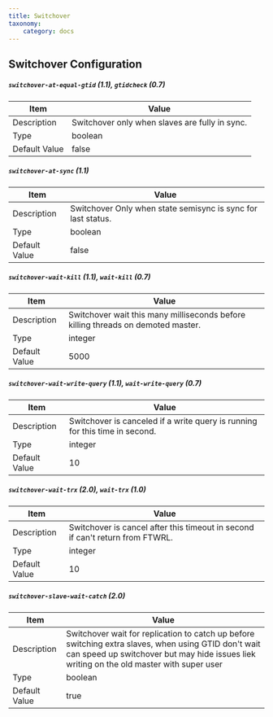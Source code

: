 ```yaml
---
title: Switchover
taxonomy:
    category: docs
---
```

## Switchover Configuration

##### `switchover-at-equal-gtid` (1.1), `gtidcheck` (0.7)

| Item | Value |
| ---- | ----- |
| Description | Switchover only when slaves are fully in sync. |
| Type | boolean |
| Default Value | false |   

##### `switchover-at-sync` (1.1)

| Item | Value |
| ---- | ----- |
| Description | Switchover Only when state semisync is sync for last status. |
| Type | boolean |
| Default Value | false |

##### `switchover-wait-kill` (1.1), `wait-kill` (0.7)

| Item | Value |
| ---- | ----- |
| Description | Switchover wait this many milliseconds before killing threads on demoted master. |
| Type | integer |
| Default Value | 5000 |


##### `switchover-wait-write-query` (1.1), `wait-write-query` (0.7)

| Item | Value |
| ---- | ----- |
| Description | Switchover is canceled if a write query is running for this time in second. |
| Type | integer |
| Default Value | 10 |


##### `switchover-wait-trx` (2.0), `wait-trx` (1.0)

| Item | Value |
| ---- | ----- |
| Description | Switchover is cancel after this timeout in second if can't return from FTWRL. |
| Type | integer |
| Default Value | 10 |

##### `switchover-slave-wait-catch` (2.0)

| Item | Value |
| ---- | ----- |
| Description | Switchover wait for replication to catch up before switching extra slaves, when using GTID don't wait can speed up switchover but may hide issues liek writing on the old master with super user |
| Type | boolean |
| Default Value | true |
